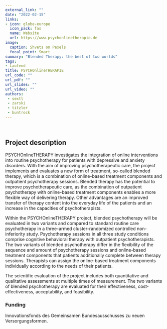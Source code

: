 ```yaml
---
external_link: ""
date: "2022-02-15"
links:
- icon: globe-europe
  icon_pack: fas
  name: Website
  url: https://www.psychonlinetherapie.de
image:
  caption: Shvets on Pexels
  focal_point: Smart
summary: "Blended Therapy: the best of two worlds"
tags:
- Laufend
title: PSYCHOnlineTHERAPIE
url_code: ""
url_pdf: ""
url_slides: ""
url_video: ""
authors:
 - sextl
 - zarski
 - titzler
 - buntrock
---
```


&nbsp;

## Project description

PSYCHOnlineTHERAPY investigates the integration of online interventions into routine psychotherapy for patients with depressive and anxiety disorders. With the aim of improving psychotherapeutic care, the project implements and evaluates a new form of treatment, so-called blended therapy, which is a combination of online-based treatment components and outpatient psychotherapy sessions. Blended therapy has the potential to improve psychotherapeutic care, as the combination of outpatient psychotherapy with online-based treatment components enables a more flexible way of delivering therapy. Other advantages are an improved transfer of therapy content into the everyday life of the patients and an increase in the capacities of psychotherapists.

Within the PSYCHOnlineTHERAPY project, blended psychotherapy will be evaluated in two variants and compared to standard routine care psychotherapy in a three-armed cluster-randomized controlled non-inferiority study. Psychotherapy sessions in all three study conditions comprise cognitive behavioral therapy with outpatient psychotherapists. The two variants of blended psychotherapy differ in the flexibility of the sequence and amount of psychotherapy sessions and online-based treatment components that patients additionally complete between therapy sessions. Therapists can assign the online-based treatment components individually according to the needs of their patients.

The scientific evaluation of the project includes both quantitative and qualitative assessments at multiple times of measurement. The two variants of blended psychotherapy are evaluated for their effectiveness, cost-effectiveness, acceptability, and feasibility. 

### Funding

Innovationsfonds des Gemeinsamen Bundesausschusses zu neuen Versorgungsformen.




